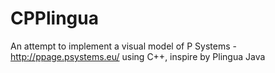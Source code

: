 # CPPlingua
An attempt to implement a visual model of P Systems - http://ppage.psystems.eu/ using C++, inspire by Plingua Java
